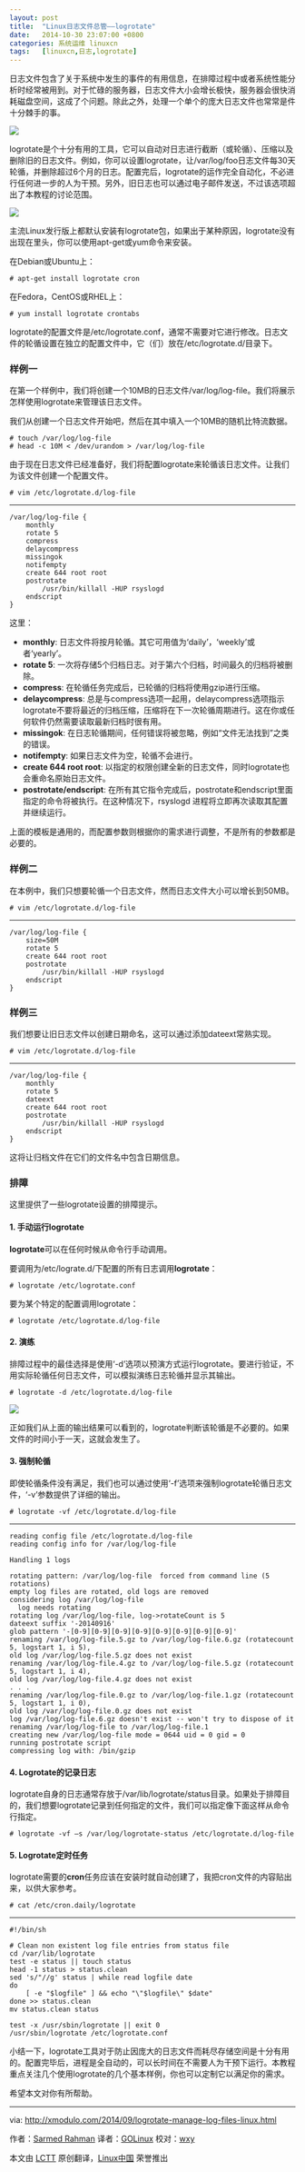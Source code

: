 ```yaml
---
layout: post
title:	"Linux日志文件总管——logrotate"
date:	2014-10-30 23:07:00 +0800 
categories:	系统运维 linuxcn 
tags:	[linuxcn,日志,logrotate]
---
```



日志文件包含了关于系统中发生的事件的有用信息，在排障过程中或者系统性能分析时经常被用到。对于忙碌的服务器，日志文件大小会增长极快，服务器会很快消耗磁盘空间，这成了个问题。除此之外，处理一个单个的庞大日志文件也常常是件十分棘手的事。


![](/Asserts/Images//attachment/album/201410/30/230942matkx93adpo3osp6.png)


logrotate是个十分有用的工具，它可以自动对日志进行截断（或轮循）、压缩以及删除旧的日志文件。例如，你可以设置logrotate，让/var/log/foo日志文件每30天轮循，并删除超过6个月的日志。配置完后，logrotate的运作完全自动化，不必进行任何进一步的人为干预。另外，旧日志也可以通过电子邮件发送，不过该选项超出了本教程的讨论范围。


![](/Asserts/Images//attachment/album/201410/30/230727o1gy8h17xg69iya9.gif)


主流Linux发行版上都默认安装有logrotate包，如果出于某种原因，logrotate没有出现在里头，你可以使用apt-get或yum命令来安装。


在Debian或Ubuntu上：



```
# apt-get install logrotate cron 

```

在Fedora，CentOS或RHEL上：



```
# yum install logrotate crontabs 

```

logrotate的配置文件是/etc/logrotate.conf，通常不需要对它进行修改。日志文件的轮循设置在独立的配置文件中，它（们）放在/etc/logrotate.d/目录下。


### 样例一


在第一个样例中，我们将创建一个10MB的日志文件/var/log/log-file。我们将展示怎样使用logrotate来管理该日志文件。


我们从创建一个日志文件开始吧，然后在其中填入一个10MB的随机比特流数据。



```
# touch /var/log/log-file
# head -c 10M < /dev/urandom > /var/log/log-file 

```

由于现在日志文件已经准备好，我们将配置logrotate来轮循该日志文件。让我们为该文件创建一个配置文件。



```
# vim /etc/logrotate.d/log-file 

```



---



```
/var/log/log-file {
    monthly
    rotate 5
    compress
    delaycompress
    missingok
    notifempty
    create 644 root root
    postrotate
        /usr/bin/killall -HUP rsyslogd
    endscript
}

```

这里：


* **monthly**: 日志文件将按月轮循。其它可用值为‘daily’，‘weekly’或者‘yearly’。
* **rotate 5**: 一次将存储5个归档日志。对于第六个归档，时间最久的归档将被删除。
* **compress**: 在轮循任务完成后，已轮循的归档将使用gzip进行压缩。
* **delaycompress**: 总是与compress选项一起用，delaycompress选项指示logrotate不要将最近的归档压缩，压缩将在下一次轮循周期进行。这在你或任何软件仍然需要读取最新归档时很有用。
* **missingok**: 在日志轮循期间，任何错误将被忽略，例如“文件无法找到”之类的错误。
* **notifempty**: 如果日志文件为空，轮循不会进行。
* **create 644 root root**: 以指定的权限创建全新的日志文件，同时logrotate也会重命名原始日志文件。
* **postrotate/endscript**: 在所有其它指令完成后，postrotate和endscript里面指定的命令将被执行。在这种情况下，rsyslogd 进程将立即再次读取其配置并继续运行。


上面的模板是通用的，而配置参数则根据你的需求进行调整，不是所有的参数都是必要的。


### 样例二


在本例中，我们只想要轮循一个日志文件，然而日志文件大小可以增长到50MB。



```
# vim /etc/logrotate.d/log-file 

```



---



```
/var/log/log-file {
    size=50M
    rotate 5
    create 644 root root
    postrotate
        /usr/bin/killall -HUP rsyslogd
    endscript
}

```

### 样例三


我们想要让旧日志文件以创建日期命名，这可以通过添加dateext常熟实现。



```
# vim /etc/logrotate.d/log-file 

```



---



```
/var/log/log-file {
    monthly
    rotate 5
    dateext
    create 644 root root
    postrotate
        /usr/bin/killall -HUP rsyslogd
    endscript
}

```

这将让归档文件在它们的文件名中包含日期信息。


### 排障


这里提供了一些logrotate设置的排障提示。


#### 1. 手动运行logrotate


**logrotate**可以在任何时候从命令行手动调用。


要调用为/etc/lograte.d/下配置的所有日志调用**logrotate**：



```
# logrotate /etc/logrotate.conf 

```

要为某个特定的配置调用logrotate：



```
# logrotate /etc/logrotate.d/log-file 

```

#### 2. 演练


排障过程中的最佳选择是使用‘-d’选项以预演方式运行logrotate。要进行验证，不用实际轮循任何日志文件，可以模拟演练日志轮循并显示其输出。



```
# logrotate -d /etc/logrotate.d/log-file 

```

![](/Asserts/Images//attachment/album/201410/30/225316rkufkhihzzy4ifh2.jpg)


正如我们从上面的输出结果可以看到的，logrotate判断该轮循是不必要的。如果文件的时间小于一天，这就会发生了。


#### 3. 强制轮循


即使轮循条件没有满足，我们也可以通过使用‘-f’选项来强制logrotate轮循日志文件，‘-v’参数提供了详细的输出。



```
# logrotate -vf /etc/logrotate.d/log-file 

```



---



```
reading config file /etc/logrotate.d/log-file
reading config info for /var/log/log-file

Handling 1 logs

rotating pattern: /var/log/log-file  forced from command line (5 rotations)
empty log files are rotated, old logs are removed
considering log /var/log/log-file
  log needs rotating
rotating log /var/log/log-file, log->rotateCount is 5
dateext suffix '-20140916'
glob pattern '-[0-9][0-9][0-9][0-9][0-9][0-9][0-9][0-9]'
renaming /var/log/log-file.5.gz to /var/log/log-file.6.gz (rotatecount 5, logstart 1, i 5),
old log /var/log/log-file.5.gz does not exist
renaming /var/log/log-file.4.gz to /var/log/log-file.5.gz (rotatecount 5, logstart 1, i 4),
old log /var/log/log-file.4.gz does not exist
. . .
renaming /var/log/log-file.0.gz to /var/log/log-file.1.gz (rotatecount 5, logstart 1, i 0),
old log /var/log/log-file.0.gz does not exist
log /var/log/log-file.6.gz doesn't exist -- won't try to dispose of it
renaming /var/log/log-file to /var/log/log-file.1
creating new /var/log/log-file mode = 0644 uid = 0 gid = 0
running postrotate script
compressing log with: /bin/gzip

```

#### 4. Logrotate的记录日志


logrotate自身的日志通常存放于/var/lib/logrotate/status目录。如果处于排障目的，我们想要logrotate记录到任何指定的文件，我们可以指定像下面这样从命令行指定。



```
# logrotate -vf –s /var/log/logrotate-status /etc/logrotate.d/log-file

```

#### 5. Logrotate定时任务


logrotate需要的**cron**任务应该在安装时就自动创建了，我把cron文件的内容贴出来，以供大家参考。



```
# cat /etc/cron.daily/logrotate 

```



---



```
#!/bin/sh

# Clean non existent log file entries from status file
cd /var/lib/logrotate
test -e status || touch status
head -1 status > status.clean
sed 's/"//g' status | while read logfile date
do
    [ -e "$logfile" ] && echo "\"$logfile\" $date"
done >> status.clean
mv status.clean status

test -x /usr/sbin/logrotate || exit 0
/usr/sbin/logrotate /etc/logrotate.conf

```

小结一下，logrotate工具对于防止因庞大的日志文件而耗尽存储空间是十分有用的。配置完毕后，进程是全自动的，可以长时间在不需要人为干预下运行。本教程重点关注几个使用logrotate的几个基本样例，你也可以定制它以满足你的需求。


希望本文对你有所帮助。




---


via: <http://xmodulo.com/2014/09/logrotate-manage-log-files-linux.html>


作者：[Sarmed Rahman](http://xmodulo.com/author/sarmed) 译者：[GOLinux](https://github.com/GOLinux) 校对：[wxy](https://github.com/wxy)


本文由 [LCTT](https://github.com/LCTT/TranslateProject) 原创翻译，[Linux中国](http://linux.cn/) 荣誉推出
